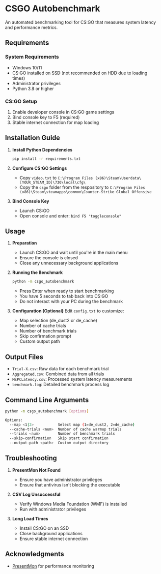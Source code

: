 # CSGO Autobenchmark

An automated benchmarking tool for CS:GO that measures system latency and performance metrics.

## Requirements

### System Requirements
- Windows 10/11
- CS:GO installed on SSD (not recommended on HDD due to loading times)
- Administrator privileges
- Python 3.8 or higher

### CS:GO Setup
1. Enable developer console in CS:GO game settings
2. Bind console key to F5 (required)
3. Stable internet connection for map loading

## Installation Guide

1. **Install Python Dependencies**
   ```bash
   pip install -r requirements.txt
   ```

2. **Configure CS:GO Settings**
   - Copy `video.txt` to `C:\Program Files (x86)\Steam\Userdata\[YOUR_STEAM_ID]\730\local\cfg\`
   - Copy the `csgo` folder from the respository to `C:\Program Files (x86)\Steam\steamapps\common\Counter-Strike Global Offensive`

3. **Bind Console Key**
   - Launch CS:GO
   - Open console and enter: `bind F5 "toggleconsole"`

## Usage

1. **Preparation**
   - Launch CS:GO and wait until you're in the main menu
   - Ensure the console is closed
   - Close any unnecessary background applications

2. **Running the Benchmark**
   ```bash
   python -m csgo_autobenchmark
   ```
   - Press Enter when ready to start benchmarking
   - You have 5 seconds to tab back into CS:GO
   - Do not interact with your PC during the benchmark

3. **Configuration (Optional)**
   Edit `config.txt` to customize:
   - Map selection (de_dust2 or de_cache)
   - Number of cache trials
   - Number of benchmark trials
   - Skip confirmation prompt
   - Custom output path

## Output Files

- `Trial-X.csv`: Raw data for each benchmark trial
- `Aggregated.csv`: Combined data from all trials
- `MsPCLatency.csv`: Processed system latency measurements
- `benchmark.log`: Detailed benchmark process log

## Command Line Arguments

```bash
python -m csgo_autobenchmark [options]

Options:
  --map <1|2>           Select map (1=de_dust2, 2=de_cache)
  --cache-trials <num>  Number of cache warmup trials
  --trials <num>        Number of benchmark trials
  --skip-confirmation   Skip start confirmation
  --output-path <path>  Custom output directory
```

## Troubleshooting

1. **PresentMon Not Found**
   - Ensure you have administrator privileges
   - Ensure that antivirus isn't blocking the executable

2. **CSV Log Unsuccessful**
   - Verify Windows Media Foundation (WMF) is installed
   - Run with administrator privileges

3. **Long Load Times**
   - Install CS:GO on an SSD
   - Close background applications
   - Ensure stable internet connection

## Acknowledgments

- [PresentMon](https://github.com/GameTechDev/PresentMon) for performance monitoring
